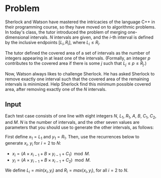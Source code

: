 # Problem

Sherlock and Watson have mastered the intricacies of the language C++ in their programming course, so they have moved on to algorithmic problems. In today's class, the tutor introduced the problem of merging one-dimensional intervals. $N$ intervals are given, and the $i$-th interval is defined by the inclusive endpoints $[L_i, R_i]$, where $L_i ≤ R_i$.

The tutor defined the covered area of a set of intervals as the number of integers appearing in at least one of the intervals. (Formally, an integer $p$ contributes to the covered area if there is some $j$ such that $L_j ≤ p ≤ R_j$.)

Now, Watson always likes to challenge Sherlock. He has asked Sherlock to remove exactly one interval such that the covered area of the remaining intervals is minimized. Help Sherlock find this minimum possible covered area, after removing exactly one of the $N$ intervals.

## Input

Each test case consists of one line with eight integers $N$, $L_1$, $R_1$, $A$, $B$, $C_1$, $C_2$, and $M$. $N$ is the number of intervals, and the other seven values are parameters that you should use to generate the other intervals, as follows:

First define $x_1 = L_1$ and $y_1 = R_1$. Then, use the recurrences below to generate $x_i$, $y_i$ for $i = 2$ to $N$:

- $x_i = ( A \times x_{i-1} + B \times y_{i-1} + C_1 ) \mod M$.
- $y_i = ( A \times y_{i-1} + B \times x_{i-1} + C_2 ) \mod M$.

We define $L_i = min(x_i, y_i)$ and $R_i = max(x_i, y_i)$, for all $i = 2$ to $N$.
